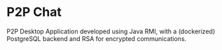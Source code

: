 # P2P Chat

P2P Desktop Application developed using Java RMI, with a (dockerized) PostgreSQL backend and RSA for encrypted communications.
